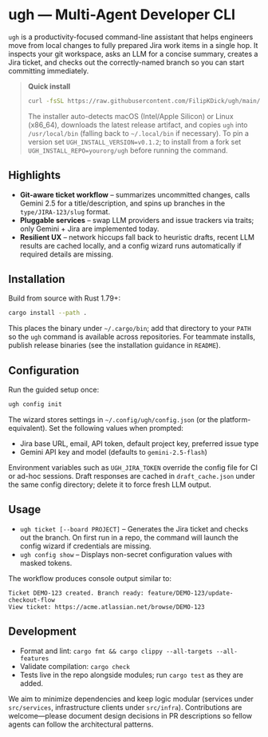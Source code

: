 # ugh — Multi-Agent Developer CLI

`ugh` is a productivity-focused command-line assistant that helps engineers move from local changes to fully prepared Jira work items in a single hop. It inspects your git workspace, asks an LLM for a concise summary, creates a Jira ticket, and checks out the correctly-named branch so you can start committing immediately.

> **Quick install**
>
> ```bash
> curl -fsSL https://raw.githubusercontent.com/FilipKDick/ugh/main/install.sh | bash
> ```
>
> The installer auto-detects macOS (Intel/Apple Silicon) or Linux (x86_64), downloads the latest release artifact, and copies `ugh` into `/usr/local/bin` (falling back to `~/.local/bin` if necessary). To pin a version set `UGH_INSTALL_VERSION=v0.1.2`; to install from a fork set `UGH_INSTALL_REPO=yourorg/ugh` before running the command.

## Highlights
- **Git-aware ticket workflow** – summarizes uncommitted changes, calls Gemini 2.5 for a title/description, and spins up branches in the `type/JIRA-123/slug` format.
- **Pluggable services** – swap LLM providers and issue trackers via traits; only Gemini + Jira are implemented today.
- **Resilient UX** – network hiccups fall back to heuristic drafts, recent LLM results are cached locally, and a config wizard runs automatically if required details are missing.

## Installation
Build from source with Rust 1.79+:

```bash
cargo install --path .
```

This places the binary under `~/.cargo/bin`; add that directory to your `PATH` so the `ugh` command is available across repositories. For teammate installs, publish release binaries (see the installation guidance in `README`).

## Configuration
Run the guided setup once:

```bash
ugh config init
```

The wizard stores settings in `~/.config/ugh/config.json` (or the platform-equivalent). Set the following values when prompted:

- Jira base URL, email, API token, default project key, preferred issue type
- Gemini API key and model (defaults to `gemini-2.5-flash`)

Environment variables such as `UGH_JIRA_TOKEN` override the config file for CI or ad-hoc sessions. Draft responses are cached in `draft_cache.json` under the same config directory; delete it to force fresh LLM output.

## Usage
- `ugh ticket [--board PROJECT]` – Generates the Jira ticket and checks out the branch. On first run in a repo, the command will launch the config wizard if credentials are missing.
- `ugh config show` – Displays non-secret configuration values with masked tokens.

The workflow produces console output similar to:

```
Ticket DEMO-123 created. Branch ready: feature/DEMO-123/update-checkout-flow
View ticket: https://acme.atlassian.net/browse/DEMO-123
```

## Development
- Format and lint: `cargo fmt && cargo clippy --all-targets --all-features`
- Validate compilation: `cargo check`
- Tests live in the repo alongside modules; run `cargo test` as they are added.

We aim to minimize dependencies and keep logic modular (services under `src/services`, infrastructure clients under `src/infra`). Contributions are welcome—please document design decisions in PR descriptions so fellow agents can follow the architectural patterns.
